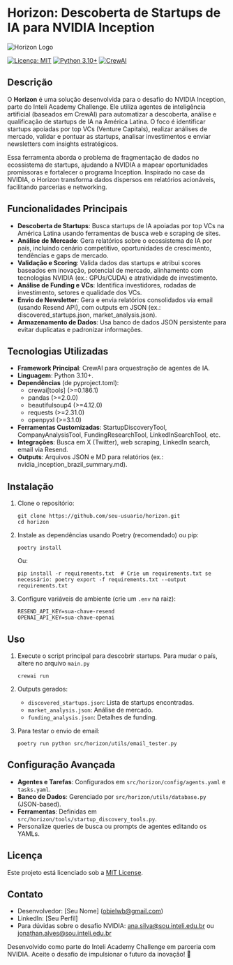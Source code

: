 # Horizon: Descoberta de Startups de IA para NVIDIA Inception

![Horizon Logo](https://via.placeholder.com/150?text=Horizon) <!-- Substitua por um logo real se disponível -->

[![Licença: MIT](https://img.shields.io/badge/License-MIT-yellow.svg)](https://opensource.org/licenses/MIT)
[![Python 3.10+](https://img.shields.io/badge/python-3.10+-blue.svg)](https://www.python.org/downloads/)
[![CrewAI](https://img.shields.io/badge/CrewAI-v0.186.1-green)](https://crewai.com/)

## Descrição

O **Horizon** é uma solução desenvolvida para o desafio do NVIDIA Inception, parte do Inteli Academy Challenge. Ele utiliza agentes de inteligência artificial (baseados em CrewAI) para automatizar a descoberta, análise e qualificação de startups de IA na América Latina. O foco é identificar startups apoiadas por top VCs (Venture Capitals), realizar análises de mercado, validar e pontuar as startups, analisar investimentos e enviar newsletters com insights estratégicos.

Essa ferramenta aborda o problema de fragmentação de dados no ecossistema de startups, ajudando a NVIDIA a mapear oportunidades promissoras e fortalecer o programa Inception. Inspirado no case da NVIDIA, o Horizon transforma dados dispersos em relatórios acionáveis, facilitando parcerias e networking.

## Funcionalidades Principais

- **Descoberta de Startups**: Busca startups de IA apoiadas por top VCs na América Latina usando ferramentas de busca web e scraping de sites.
- **Análise de Mercado**: Gera relatórios sobre o ecossistema de IA por país, incluindo cenário competitivo, oportunidades de crescimento, tendências e gaps de mercado.
- **Validação e Scoring**: Valida dados das startups e atribui scores baseados em inovação, potencial de mercado, alinhamento com tecnologias NVIDIA (ex.: GPUs/CUDA) e atratividade de investimento.
- **Análise de Funding e VCs**: Identifica investidores, rodadas de investimento, setores e qualidade dos VCs.
- **Envio de Newsletter**: Gera e envia relatórios consolidados via email (usando Resend API), com outputs em JSON (ex.: discovered_startups.json, market_analysis.json).
- **Armazenamento de Dados**: Usa banco de dados JSON persistente para evitar duplicatas e padronizar informações.

## Tecnologias Utilizadas

- **Framework Principal**: CrewAI para orquestração de agentes de IA.
- **Linguagem**: Python 3.10+.
- **Dependências** (de pyproject.toml):
  - crewai[tools] (>=0.186.1)
  - pandas (>=2.0.0)
  - beautifulsoup4 (>=4.12.0)
  - requests (>=2.31.0)
  - openpyxl (>=3.1.0)
- **Ferramentas Customizadas**: StartupDiscoveryTool, CompanyAnalysisTool, FundingResearchTool, LinkedInSearchTool, etc.
- **Integrações**: Busca em X (Twitter), web scraping, LinkedIn search, email via Resend.
- **Outputs**: Arquivos JSON e MD para relatórios (ex.: nvidia_inception_brazil_summary.md).

## Instalação

1. Clone o repositório:

   ```
   git clone https://github.com/seu-usuario/horizon.git
   cd horizon
   ```

2. Instale as dependências usando Poetry (recomendado) ou pip:

   ```
   poetry install
   ```

   Ou:

   ```
   pip install -r requirements.txt  # Crie um requirements.txt se necessário: poetry export -f requirements.txt --output requirements.txt
   ```

3. Configure variáveis de ambiente (crie um `.env` na raiz):
   ```
   RESEND_API_KEY=sua-chave-resend
   OPENAI_API_KEY=sua-chave-openai
   ```

## Uso

1. Execute o script principal para descobrir startups. Para mudar o país, altere no arquivo `main.py`

   ```
   crewai run
   ```

2. Outputs gerados:

   - `discovered_startups.json`: Lista de startups encontradas.
   - `market_analysis.json`: Análise de mercado.
   - `funding_analysis.json`: Detalhes de funding.

3. Para testar o envio de email:
   ```
   poetry run python src/horizon/utils/email_tester.py
   ```

## Configuração Avançada

- **Agentes e Tarefas**: Configurados em `src/horizon/config/agents.yaml` e `tasks.yaml`.
- **Banco de Dados**: Gerenciado por `src/horizon/utils/database.py` (JSON-based).
- **Ferramentas**: Definidas em `src/horizon/tools/startup_discovery_tools.py`.
- Personalize queries de busca ou prompts de agentes editando os YAMLs.

## Licença

Este projeto está licenciado sob a [MIT License](LICENSE).

## Contato

- Desenvolvedor: [Seu Nome] (obielwb@gmail.com)
- LinkedIn: [Seu Perfil]
- Para dúvidas sobre o desafio NVIDIA: ana.silva@sou.inteli.edu.br ou jonathan.alves@sou.inteli.edu.br

Desenvolvido como parte do Inteli Academy Challenge em parceria com NVIDIA. Aceite o desafio de impulsionar o futuro da inovação! 🚀
